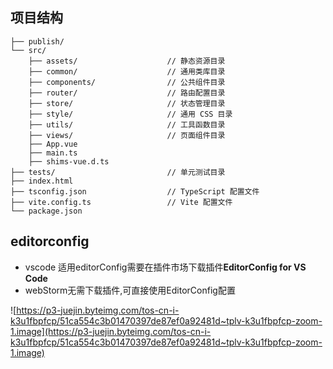 ## 项目结构

```
├── publish/
└── src/
    ├── assets/                    // 静态资源目录
    ├── common/                    // 通用类库目录
    ├── components/                // 公共组件目录
    ├── router/                    // 路由配置目录
    ├── store/                     // 状态管理目录
    ├── style/                     // 通用 CSS 目录
    ├── utils/                     // 工具函数目录
    ├── views/                     // 页面组件目录
    ├── App.vue
    ├── main.ts
    ├── shims-vue.d.ts
├── tests/                         // 单元测试目录
├── index.html
├── tsconfig.json                  // TypeScript 配置文件
├── vite.config.ts                 // Vite 配置文件
└── package.json

```


## editorconfig

- vscode 适用editorConfig需要在插件市场下载插件**EditorConfig for VS Code**
- webStorm无需下载插件,可直接使用EditorConfig配置

![https://p3-juejin.byteimg.com/tos-cn-i-k3u1fbpfcp/51ca554c3b01470397de87ef0a92481d~tplv-k3u1fbpfcp-zoom-1.image](https://p3-juejin.byteimg.com/tos-cn-i-k3u1fbpfcp/51ca554c3b01470397de87ef0a92481d~tplv-k3u1fbpfcp-zoom-1.image)
